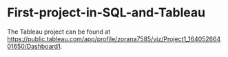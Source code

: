# First-project-in-SQL-and-Tableau
The Tableau project can be found at https://public.tableau.com/app/profile/zorana7585/viz/Project1_16405266401650/Dashboard1.
